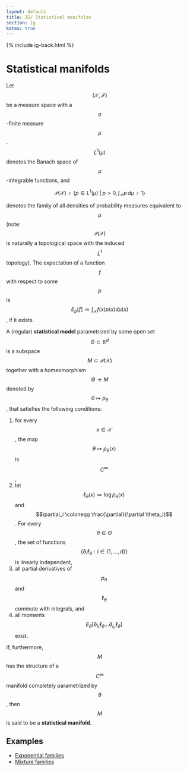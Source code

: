 ```yaml
---
layout: default
title: IG/ Statistical manifolds
section: ig
katex: true
---
```


{% include ig-back.html %}

# Statistical manifolds

Let $$(\mathcal X, \mathcal F)$$ be a measure space with a $$\sigma$$-finite measure $$\mu$$. $$L^1(\mu)$$ denotes the Banach space of $$\mu$$-integrable functions, and

$$\mathcal P(\mathcal X) = \left\{ p \in L^1(\mu) \;\middle|\; p>0, \int_{\mathcal{X}} p\, d\mu=1 \right\}$$

denotes the family of all densities of probability measures equivalent to $$\mu$$ (note: $$\mathcal P(\mathcal X)$$ is naturally a topological space with the induced $$L^1$$ topology). The expectation of a function $$f$$ with respect to some $$p$$ is $$E_p [f] \coloneqq \int_{\mathcal X} f(x) p(x) d\mu(x)$$, if it exists.

A (regular) **statistical model** parametrized by some open set $$\Theta \subset \mathbb R^d$$ is a subspace $$M \subset \mathcal P(\mathcal X)$$ together with a homeomorphism $$\Theta \to M$$ denoted by $$\theta \mapsto p_\theta$$, that satisfies the following conditions:

1. for every $$x \in \mathcal X$$, the map $$\theta \mapsto p_\theta(x)$$ is $$C^{\infty}$$,
2. let $$\ell_\theta(x) \coloneqq \log p_\theta(x)$$ and $$\partial_i \coloneqq \frac{\partial}{\partial \theta_i}$$. For every $$\theta \in \Theta$$, the set of functions $$\left\{ \partial_i \ell_\theta : i \in \{1,\dots,d\} \right\}$$ is linearly independent,
3. all partial derivatives of $$p_\theta$$ and $$\ell_\theta$$ commute with integrals, and
4. all moments $$E_\theta[\partial_{i_1} \ell_\theta \dots \partial_{i_n} \ell_\theta ]$$ exist.

If, furthermore, $$M$$ has the structure of a $$C^\infty$$ manifold completely parametrized by $$\theta$$, then $$M$$ is said to be a **statistical manifold**.

## Examples

- [Exponential families](/information-geometry/exponential-families.html)
- [Mixture families](/information-geometry/mixture-families.html)
